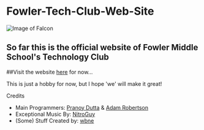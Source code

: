 # Fowler-Tech-Club-Web-Site
![Image of Falcon](./imgs/falconico.jpg)
## So far this is the official website of Fowler Middle School's Technology Club

##Visit the website [here](https://pranoydll.github.io/Fowler-Tech-Club-Web-Site) for now...

This is just a hobby for now, but I hope 'we' will make it great!

Credits
  - Main Programmers: [Pranoy Dutta](https://github.com/Pranoydll) & [Adam Robertson](https://github.com/Bubadabado)
  - Exceptional Music By: [NitroGuy](https://soundcloud.com/user-538893479)
  - (Some) Stuff Created by: [wbne](https://www.youtube.com/user/trlolftw)
